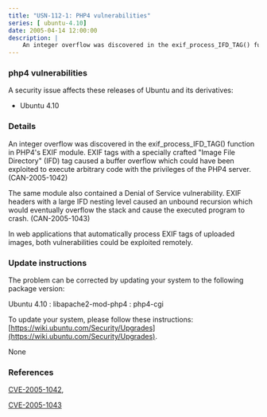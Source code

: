 ```yaml
---
title: "USN-112-1: PHP4 vulnerabilities"
series: [ ubuntu-4.10]
date: 2005-04-14 12:00:00
description: |
    An integer overflow was discovered in the exif_process_IFD_TAG() function in PHP4&#39;s EXIF module. EXIF tags with a specially crafted &quot;Image File Directory&quot; (IFD) tag caused a buffer overflow which could have been exploited to execute arbitrary code with the privileges of the PHP4 server. (CAN-2005-1042)
--- 
```

 
 


### php4 vulnerabilities

A security issue affects these releases of Ubuntu and its derivatives:

* Ubuntu 4.10

### Details

An integer overflow was discovered in the exif_process_IFD_TAG() function in PHP4&#39;s EXIF module. EXIF tags with a specially crafted &quot;Image File Directory&quot; (IFD) tag caused a buffer overflow which could have been exploited to execute arbitrary code with the privileges of the PHP4 server. (CAN-2005-1042)

The same module also contained a Denial of Service vulnerability. EXIF headers with a large IFD nesting level caused an unbound recursion which would eventually overflow the stack and cause the executed program to crash. (CAN-2005-1043)

In web applications that automatically process EXIF tags of uploaded images, both vulnerabilities could be exploited remotely.

### Update instructions

The problem can be corrected by updating your system to the following package version:

Ubuntu 4.10
 : libapache2-mod-php4 
 : php4-cgi 

To update your system, please follow these instructions: [https://wiki.ubuntu.com/Security/Upgrades](https://wiki.ubuntu.com/Security/Upgrades).

None

### References

 
 [CVE-2005-1042](http://people.ubuntu.com/~ubuntu-security/cve/CVE-2005-1042), 

 [CVE-2005-1043](http://people.ubuntu.com/~ubuntu-security/cve/CVE-2005-1043)
 

